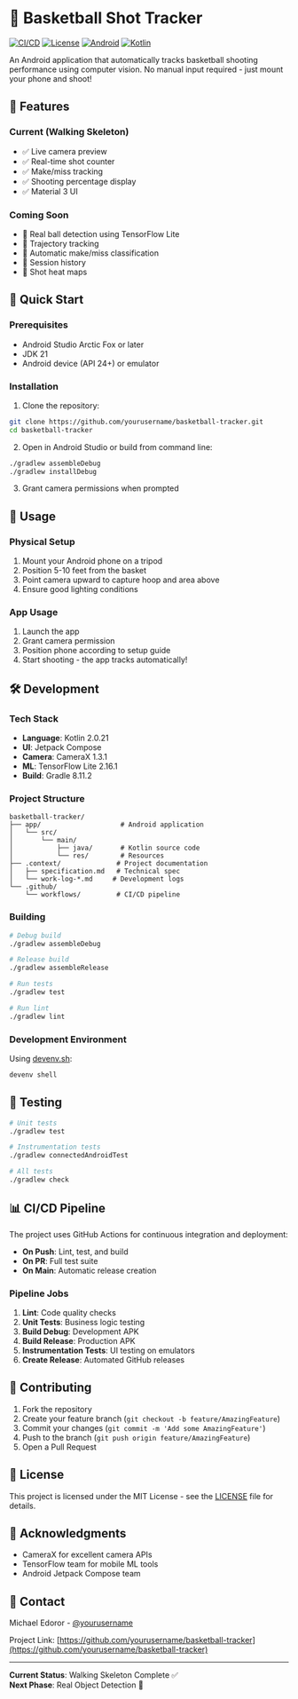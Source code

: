 # 🏀 Basketball Shot Tracker

[![CI/CD](https://github.com/yourusername/basketball-tracker/actions/workflows/cicd.yml/badge.svg)](https://github.com/yourusername/basketball-tracker/actions/workflows/cicd.yml)
[![License](https://img.shields.io/badge/License-MIT-blue.svg)](LICENSE)
[![Android](https://img.shields.io/badge/Android-7.0%2B-green.svg)](https://developer.android.com)
[![Kotlin](https://img.shields.io/badge/Kotlin-2.0.21-purple.svg)](https://kotlinlang.org)

An Android application that automatically tracks basketball shooting performance using computer vision. No manual input required - just mount your phone and shoot!

## 📱 Features

### Current (Walking Skeleton)
- ✅ Live camera preview
- ✅ Real-time shot counter
- ✅ Make/miss tracking
- ✅ Shooting percentage display
- ✅ Material 3 UI

### Coming Soon
- 🚧 Real ball detection using TensorFlow Lite
- 🚧 Trajectory tracking
- 🚧 Automatic make/miss classification
- 🚧 Session history
- 🚧 Shot heat maps

## 🚀 Quick Start

### Prerequisites
- Android Studio Arctic Fox or later
- JDK 21
- Android device (API 24+) or emulator

### Installation

1. Clone the repository:
```bash
git clone https://github.com/yourusername/basketball-tracker.git
cd basketball-tracker
```

2. Open in Android Studio or build from command line:
```bash
./gradlew assembleDebug
./gradlew installDebug
```

3. Grant camera permissions when prompted

## 🎯 Usage

### Physical Setup
1. Mount your Android phone on a tripod
2. Position 5-10 feet from the basket
3. Point camera upward to capture hoop and area above
4. Ensure good lighting conditions

### App Usage
1. Launch the app
2. Grant camera permission
3. Position phone according to setup guide
4. Start shooting - the app tracks automatically!

## 🛠️ Development

### Tech Stack
- **Language**: Kotlin 2.0.21
- **UI**: Jetpack Compose
- **Camera**: CameraX 1.3.1
- **ML**: TensorFlow Lite 2.16.1
- **Build**: Gradle 8.11.2

### Project Structure
```
basketball-tracker/
├── app/                    # Android application
│   └── src/
│       └── main/
│           ├── java/       # Kotlin source code
│           └── res/        # Resources
├── .context/              # Project documentation
│   ├── specification.md   # Technical spec
│   └── work-log-*.md     # Development logs
└── .github/
    └── workflows/         # CI/CD pipeline
```

### Building

```bash
# Debug build
./gradlew assembleDebug

# Release build
./gradlew assembleRelease

# Run tests
./gradlew test

# Run lint
./gradlew lint
```

### Development Environment

Using [devenv.sh](https://devenv.sh/):
```bash
devenv shell
```

## 🧪 Testing

```bash
# Unit tests
./gradlew test

# Instrumentation tests
./gradlew connectedAndroidTest

# All tests
./gradlew check
```

## 📊 CI/CD Pipeline

The project uses GitHub Actions for continuous integration and deployment:

- **On Push**: Lint, test, and build
- **On PR**: Full test suite
- **On Main**: Automatic release creation

### Pipeline Jobs
1. **Lint**: Code quality checks
2. **Unit Tests**: Business logic testing
3. **Build Debug**: Development APK
4. **Build Release**: Production APK
5. **Instrumentation Tests**: UI testing on emulators
6. **Create Release**: Automated GitHub releases

## 🤝 Contributing

1. Fork the repository
2. Create your feature branch (`git checkout -b feature/AmazingFeature`)
3. Commit your changes (`git commit -m 'Add some AmazingFeature'`)
4. Push to the branch (`git push origin feature/AmazingFeature`)
5. Open a Pull Request

## 📝 License

This project is licensed under the MIT License - see the [LICENSE](LICENSE) file for details.

## 🙏 Acknowledgments

- CameraX for excellent camera APIs
- TensorFlow team for mobile ML tools
- Android Jetpack Compose team

## 📧 Contact

Michael Edoror - [@yourusername](https://github.com/yourusername)

Project Link: [https://github.com/yourusername/basketball-tracker](https://github.com/yourusername/basketball-tracker)

---

**Current Status**: Walking Skeleton Complete ✅  
**Next Phase**: Real Object Detection 🚧